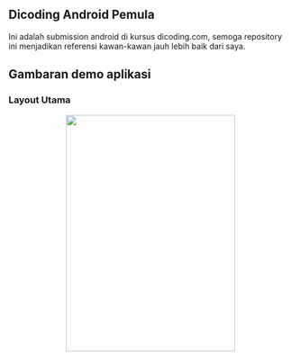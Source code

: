 ## Dicoding Android Pemula
Ini adalah submission android di kursus dicoding.com, semoga repository ini menjadikan referensi kawan-kawan jauh lebih baik dari saya.

## Gambaran demo aplikasi

### Layout Utama

<p align="center"><img src="https://i.postimg.cc/sx3CBDfz/Screenshot-2019-09-23-21-30-43-22.png" width="300px" height="420px"></p>
